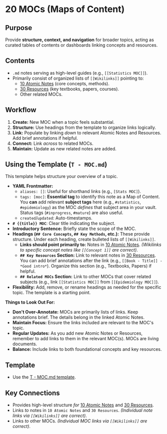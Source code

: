 # 20 MOCs (Maps of Content)

## Purpose

Provide **structure, context, and navigation** for broader topics, acting as curated tables of contents or dashboards linking concepts and resources.

## Contents

*   `.md` notes serving as high-level guides (e.g., `[[Statistics MOC]]`).
*   Primarily consist of organized lists of `[[Wikilinks]]` pointing to:
    *   [10 Atomic Notes](../10%20Atomic%20Notes/README.md) (core concepts, methods).
    *   [30 Resources](../30%20Resources/README.md) (key textbooks, papers, courses).
    *   Other related MOCs.

## Workflow

1.  **Create:** New MOC when a topic feels substantial.
2.  **Structure:** Use headings from the template to organize links logically.
3.  **Link:** Populate by linking *down* to relevant Atomic Notes and Resources. Add brief annotations if helpful.
4.  **Connect:** Link *across* to related MOCs.
5.  **Maintain:** Update as new related notes are added.

## Using the Template (`T - MOC.md`)

This template helps structure your overview of a topic.

*   **YAML Frontmatter:**
    *   `aliases: []`: Useful for shorthand links (e.g., `[Stats MOC]`).
    *   `tags: [moc]`: **Essential tag** to identify this note as a Map of Content. You **can** add relevant **subject tags** here (e.g., `#statistics`, `#epidemiology`) as the MOC *defines* that subject area in your vault. Status tags (`#inprogress`, `#mature`) are also useful.
    *   `created`/`updated`: Auto-timestamps.
*   **`# {{title}} MOC`**: Clear title indicating the subject.
*   **Introductory Sentence:** Briefly state the scope of the MOC.
*   **Headings (`## Core Concepts`, `## Key Methods`, etc.):** These provide structure. Under each heading, create bulleted lists of `[[Wikilinks]]`.
    *   **Links should point primarily to:** Notes in [10 Atomic Notes](../10%20Atomic%20Notes/README.md). *(Wikilinks to specific concept notes like `[[Concept 1]]` are correct)*.
    *   **`## Key Resources` Section:** Link to relevant notes in [30 Resources](../30%20Resources/README.md). You can add brief annotations after the link (e.g., `[[Book - Title]] - *Good intro*`). Organize this section (e.g., Textbooks, Papers) if helpful.
    *   **`## Related MOCs` Section:** Link to other MOCs that cover related subjects (e.g., link `[[Statistics MOC]]` from `[[Epidemiology MOC]]`).
*   **Flexibility:** Add, remove, or rename headings as needed for the specific topic. The template is a starting point.

**Things to Look Out For:**

*   **Don't Over-Annotate:** MOCs are primarily lists of links. Keep annotations brief. The details belong in the linked Atomic Notes.
*   **Maintain Focus:** Ensure the links included are relevant to the MOC's topic.
*   **Regular Updates:** As you add new Atomic Notes or Resources, remember to add links to them in the relevant MOC(s). MOCs are living documents.
*   **Balance:** Include links to both foundational concepts and key resources.

## Template

*   Use the [T - MOC.md template](../90%20Meta/Templates/T%20-%20MOC.md).

## Key Connections

*   Provides high-level structure *for* [10 Atomic Notes](../10%20Atomic%20Notes/README.md) and [30 Resources](../30%20Resources/README.md).
*   Links *to* notes in `10 Atomic Notes` and `30 Resources`. *(Individual note links via `[[Wikilinks]]` are correct)*.
*   Links *to* other MOCs. *(Individual MOC links via `[[Wikilinks]]` are correct)*.